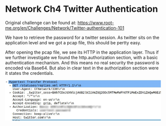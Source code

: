 # Network Ch4 Twitter Authentication

Original challenge can be found at: <https://www.root-me.org/en/Challenges/Network/Twitter-authentication-101>

We have to retrieve the password for a twitter session. As twitter sits on the application level and we got a pcap file, this should be pertty easy.

After opening the pcap file, we see its HTTP in the application layer. Thus if we further investigate we found the http.authorization section, with a basic authentication mechanism. And this means no real security the password is encoded via Base64. 
But also in clear text in the authorization section were it states the credentials.

![Twitter Auth in Wireshark](twitter_auth_censored.jpg)